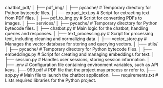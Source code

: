 chatbot_pdf/ │ ├── pdf_img/ │ ├── pycache/ # Temporary directory for Python bytecode files. │ ├── extract_text.py # Script for extracting text from PDF files. │ ├── pdf_to_img.py # Script for converting PDFs to images. │ ├── services/ │ ├── pycache/ # Temporary directory for Python bytecode files. │ ├── chatbot.py # Main logic for the chatbot, handling queries and responses. │ ├── text_processing.py # Script for processing text, including cleaning and normalizing data. │ ├── vector_store.py # Manages the vector database for storing and querying vectors. │ ├── utils/ │ ├── pycache/ # Temporary directory for Python bytecode files. │ ├── embeddings.py # Script for creating and managing embeddings for text. │ ├── session.py # Handles user sessions, storing session information. │ ├── .env # Configuration file containing environment variables, such as API keys. ├── 999.pdf # PDF file that the project may process or refer to. ├── app.py # Main file to launch the chatbot application. └── requirements.txt # Lists required libraries for the Python project.


